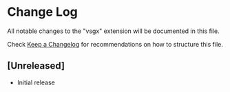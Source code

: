 # Change Log

All notable changes to the "vsgx" extension will be documented in this file.

Check [Keep a Changelog](http://keepachangelog.com/) for recommendations on how to structure this file.

## [Unreleased]

- Initial release